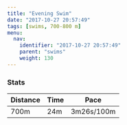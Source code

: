 ```yaml
---
title: "Evening Swim"
date: "2017-10-27 20:57:49"
tags: [swims, 700-800 m]
menu:
  nav:
    identifier: "2017-10-27 20:57:49"
    parent: "swims"
    weight: 130
---
```


### Stats

| Distance | Time | Pace |
|----------|------|------|
|700m|24m|3m26s/100m|
